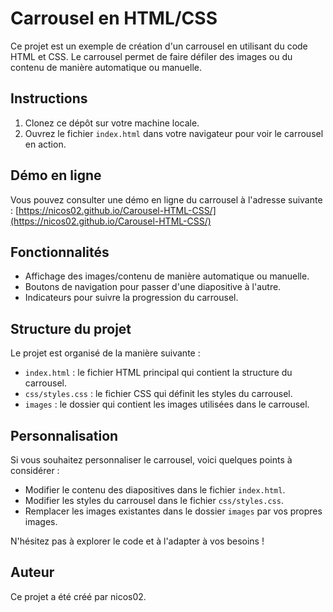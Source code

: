 # Carrousel en HTML/CSS

Ce projet est un exemple de création d'un carrousel en utilisant du code HTML et CSS. Le carrousel permet de faire défiler des images ou du contenu de manière automatique ou manuelle.

## Instructions

1. Clonez ce dépôt sur votre machine locale.
2. Ouvrez le fichier `index.html` dans votre navigateur pour voir le carrousel en action.

## Démo en ligne

Vous pouvez consulter une démo en ligne du carrousel à l'adresse suivante : [https://nicos02.github.io/Carousel-HTML-CSS/](https://nicos02.github.io/Carousel-HTML-CSS/)

## Fonctionnalités

- Affichage des images/contenu de manière automatique ou manuelle.
- Boutons de navigation pour passer d'une diapositive à l'autre.
- Indicateurs pour suivre la progression du carrousel.

## Structure du projet

Le projet est organisé de la manière suivante :

- `index.html` : le fichier HTML principal qui contient la structure du carrousel.
- `css/styles.css` : le fichier CSS qui définit les styles du carrousel.
- `images` : le dossier qui contient les images utilisées dans le carrousel.

## Personnalisation

Si vous souhaitez personnaliser le carrousel, voici quelques points à considérer :

- Modifier le contenu des diapositives dans le fichier `index.html`.
- Modifier les styles du carrousel dans le fichier `css/styles.css`.
- Remplacer les images existantes dans le dossier `images` par vos propres images.

N'hésitez pas à explorer le code et à l'adapter à vos besoins !

## Auteur

Ce projet a été créé par nicos02.
